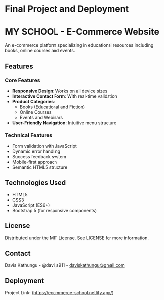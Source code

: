 # Final Project and Deployment

# MY SCHOOL - E-Commerce Website

An e-commerce platform specializing in educational resources including books, online courses and events.

## Features

### Core Features
- **Responsive Design**: Works on all device sizes
- **Interactive Contact Form**: With real-time validation
- **Product Categories**:
  - Books (Educational and Fiction)
  - Online Courses
  - Events and Webinars
- **User-Friendly Navigation**: Intuitive menu structure

### Technical Features
- Form validation with JavaScript
- Dynamic error handling
- Success feedback system
- Mobile-first approach
- Semantic HTML5 structure

## Technologies Used
- HTML5
- CSS3
- JavaScript (ES6+)
- Bootstrap 5 (for responsive components)

## License
 Distributed under the MIT License. See LICENSE for more information.

## Contact
Davis Kathungu - @davi_s911 - daviskathungu@gmail.com

## Deployment
Project Link: (https://ecommerce-school.netlify.app/)

